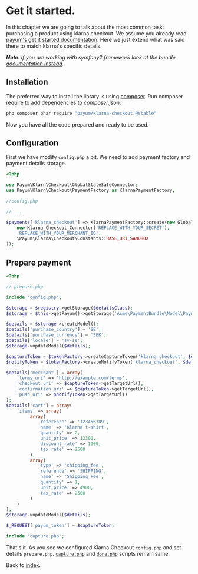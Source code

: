 # Get it started.

In this chapter we are going to talk about the most common task: purchasing a product using klarna checkout.
We assume you already read [payum's get it started documentation](https://github.com/Payum/Payum/blob/master/src/Payum/Core/Resources/docs/get-it-started.md).
Here we just extend what was said there to match klarna's specific details.

_**Note**: If you are working with symfony2 framework look at the bundle [documentation instead](https://github.com/Payum/PayumBundle/blob/master/Resources/doc/index.md)._

## Installation

The preferred way to install the library is using [composer](http://getcomposer.org/).
Run composer require to add dependencies to _composer.json_:

```bash
php composer.phar require "payum/klarna-checkout:@stable"
```

Now you have all the code prepared and ready to be used.

## Configuration

First we have modify `config.php` a bit.
We need to add payment factory and payment details storage.

```php
<?php

use Payum\Klarn\Checkout\GlobalStateSafeConnector;
use Payum\Klarn\Checkout\PaymentFactory as KlarnaPaymentFactory;

//config.php

// ...

$payments['klarna_checkout'] => KlarnaPaymentFactory::create(new GlobalStateSafeConnector(
    new Klarna_Checkout_Connector('REPLACE_WITH_YOUR_SECRET'),
    'REPLACE_WITH_YOUR_MERCHANT_ID',
    \Payum\Klarna\Checkout\Constants::BASE_URI_SANDBOX
));
```

## Prepare payment

```php
<?php

// prepare.php

include 'config.php';

$storage = $registry->getStorage($detailsClass);
$storage = $this->getPayum()->getStorage('Acme\PaymentBundle\Model\PaymentDetails');

$details = $storage->createModel();
$details['purchase_country'] = 'SE';
$details['purchase_currency'] = 'SEK';
$details['locale'] = 'sv-se';
$storage->updateModel($details);

$captureToken = $tokenFactory->createCaptureToken('klarna_checkout', $details, 'done.php');
$notifyToken = $tokenFactory->createNotifyToken('klarna_checkout', $details);

$details['merchant'] = array(
    'terms_uri' => 'http://example.com/terms',
    'checkout_uri' => $captureToken->getTargetUrl(),
    'confirmation_uri' => $captureToken->getTargetUrl(),
    'push_uri' => $notifyToken->getTargetUrl()
);
$details['cart'] = array(
    'items' => array(
         array(
            'reference' => '123456789',
            'name' => 'Klarna t-shirt',
            'quantity' => 2,
            'unit_price' => 12300,
            'discount_rate' => 1000,
            'tax_rate' => 2500
         ),
         array(
            'type' => 'shipping_fee',
            'reference' => 'SHIPPING',
            'name' => 'Shipping Fee',
            'quantity' => 1,
            'unit_price' => 4900,
            'tax_rate' => 2500
         )
    )
);
$storage->updateModel($details);

$_REQUEST['payum_token'] = $captureToken;

include 'capture.php';
```

That's it. As you see we configured Klarna Checkout `config.php` and set details `prepare.php`.
[`capture.php`](https://github.com/Payum/Payum/blob/master/src/Payum/Core/Resources/docs/capture-script.md) and [`done.php`](https://github.com/Payum/Payum/blob/master/src/Payum/Core/Resources/docs/done-script.md) scripts remain same.

Back to [index](index.md).
